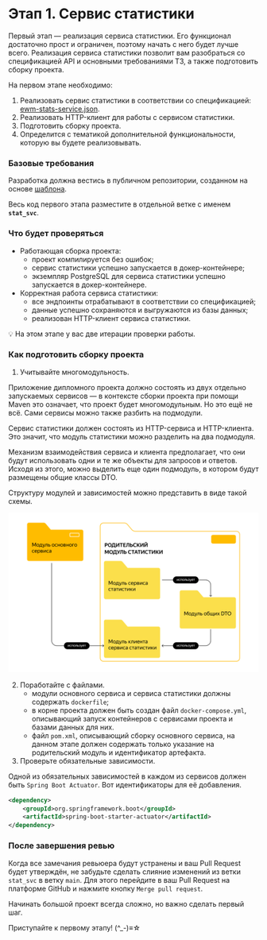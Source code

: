 # Этап 1. Сервис статистики

Первый этап — реализация сервиса статистики. Его функционал достаточно прост и ограничен, поэтому начать с него будет лучше всего. Реализация сервиса статистики позволит вам разобраться со спецификацией API и основными требованиями ТЗ, а также  подготовить сборку проекта.

На первом этапе необходимо:

1. Реализовать сервис статистики в соответствии со спецификацией: [ewm-stats-service.json](../swagger/ewm-stats-service-spec.json).
2. Реализовать HTTP-клиент для работы с сервисом статистики.
3. Подготовить сборку проекта.
4. Определится с тематикой дополнительной функциональности, которую вы будете реализовывать.

### Базовые требования

Разработка должна вестись в публичном репозитории, созданном на основе [шаблона](https://github.com/yandex-praktikum/java-explore-with-me).

Весь код первого этапа разместите в отдельной ветке с именем **`stat_svc`**.

### Что будет проверяться

* Работающая сборка проекта:
  * проект компилируется без ошибок;
  * сервис статистики успешно запускается в докер-контейнере;
  * экземпляр PostgreSQL для сервиса статистики успешно запускается в докер-контейнере.
* Корректная работа сервиса статистики:
  * все эндпоинты отрабатывают в соответствии со спецификацией;
  * данные успешно сохраняются и выгружаются из базы данных;
  * реализован HTTP-клиент сервиса статистики.

💡 На этом этапе у вас две итерации проверки работы.

### Как подготовить сборку проекта

1. Учитывайте многомодульность.

Приложение дипломного проекта должно состоять из двух отдельно запускаемых сервисов — в контексте сборки проекта при помощи Maven это означает, что проект будет многомодульным. Но это ещё не всё. Сами сервисы можно также разбить на подмодули.

Сервис статистики должен состоять из HTTP-сервиса и HTTP-клиента. Это значит, что модуль статистики можно разделить на два подмодуля.

Механизм взаимодействия сервиса и клиента предполагает, что они будут использовать одни и те же объекты для запросов и ответов. Исходя из этого, можно выделить еще один подмодуль, в котором будут размещены общие классы DTO.

Структуру модулей и зависимостей можно представить в виде такой схемы.

![img2.png](img2.png)

2. Поработайте с файлами.
   * модули основного сервиса и сервиса статистики должны содержать `dockerfile`;
   * в корне проекта должен быть создан файл `docker-compose.yml`, описывающий запуск контейнеров с сервисами проекта и базами данных для них.
   * файл `pom.xml`, описывающий сборку основного сервиса, на данном этапе должен содержать только указание на родительский модуль и идентификатор артефакта.
3. Проверьте обязательные зависимости.

Одной из обязательных зависимостей в каждом из сервисов должен быть `Spring Boot Actuator`. Вот идентификаторы для её добавления.

```XML
<dependency>
    <groupId>org.springframework.boot</groupId>
    <artifactId>spring-boot-starter-actuator</artifactId>
</dependency> 
```

### После завершения ревью

Когда все замечания ревьюера будут устранены и ваш Pull Request будет утверждён, не забудьте сделать слияние изменений из ветки `stat_svc` в ветку `main`. Для этого перейдите в ваш Pull Request на платформе GitHub и нажмите кнопку `Merge pull request`.

Начинать большой проект всегда сложно, но важно сделать первый шаг.

Приступайте к первому этапу! (^\_-)≡☆
